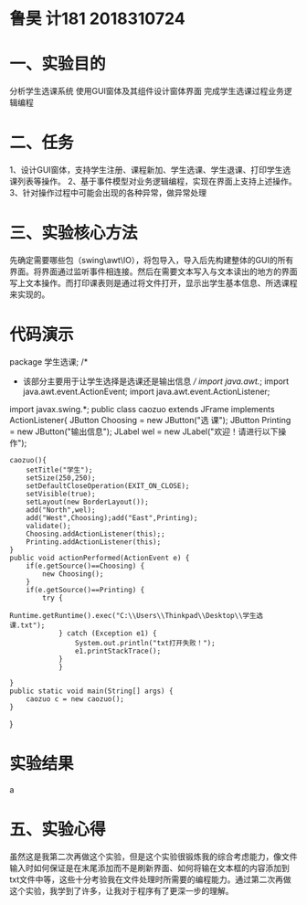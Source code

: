  # 鲁昊 计181 2018310724
# 一、实验目的
分析学生选课系统
使用GUI窗体及其组件设计窗体界面
完成学生选课过程业务逻辑编程
# 二、任务
1、设计GUI窗体，支持学生注册、课程新加、学生选课、学生退课、打印学生选课列表等操作。
2、基于事件模型对业务逻辑编程，实现在界面上支持上述操作。
3、针对操作过程中可能会出现的各种异常，做异常处理
# 三、实验核心方法
先确定需要哪些包（swing\awt\IO），将包导入，导入后先构建整体的GUI的所有界面。将界面通过监听事件相连接。然后在需要文本写入与文本读出的地方的界面写上文本操作。而打印课表则是通过将文件打开，显示出学生基本信息、所选课程来实现的。
#   代码演示
package 学生选课;
/*
 * 该部分主要用于让学生选择是选课还是输出信息
 */
import java.awt.*;
import java.awt.event.ActionEvent;
import java.awt.event.ActionListener;

import javax.swing.*;
public class caozuo extends JFrame implements ActionListener{
	JButton Choosing = new JButton("选      课");
	JButton Printing = new JButton("输出信息");
	JLabel wel = new JLabel("欢迎！请进行以下操作");
	
	caozuo(){
		setTitle("学生");
		setSize(250,250);
		setDefaultCloseOperation(EXIT_ON_CLOSE);
		setVisible(true);
		setLayout(new BorderLayout());
		add("North",wel);
		add("West",Choosing);add("East",Printing);
		validate();
		Choosing.addActionListener(this);;
		Printing.addActionListener(this);
	}
	public void actionPerformed(ActionEvent e) {
		if(e.getSource()==Choosing) {
			new Choosing();
		}
		if(e.getSource()==Printing) {
			try {
				Runtime.getRuntime().exec("C:\\Users\\Thinkpad\\Desktop\\学生选课.txt");
				} catch (Exception e1) {
					System.out.println("txt打开失败！");
					e1.printStackTrace();
				}
				} 
	   
	}
	public static void main(String[] args) {
		caozuo c = new caozuo();
	}
}
# 实验结果
a

# 五、实验心得
虽然这是我第二次再做这个实验，但是这个实验很锻炼我的综合考虑能力，像文件输入时如何保证是在末尾添加而不是刷新界面、如何将输在文本框的内容添加到txt文件中等，这些十分考验我在文件处理时所需要的编程能力。通过第二次再做这个实验，我学到了许多，让我对于程序有了更深一步的理解。
